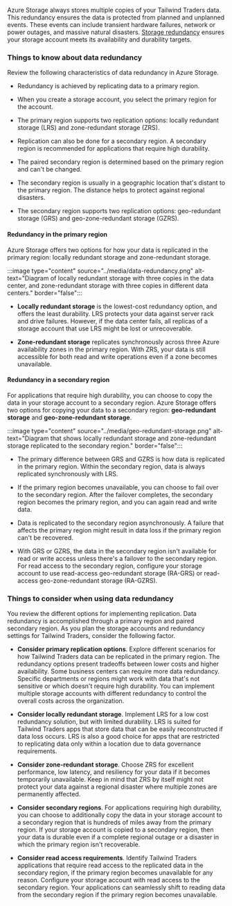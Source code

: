 Azure Storage always stores multiple copies of your Tailwind Traders data. This redundancy ensures the data is protected from planned and unplanned events. These events can include transient hardware failures, network or power outages, and massive natural disasters. [Storage redundancy](/azure/storage/common/storage-redundancy?azure-portal=true) ensures your storage account meets its availability and durability targets.

### Things to know about data redundancy

Review the following characteristics of data redundancy in Azure Storage.

- Redundancy is achieved by replicating data to a primary region.

- When you create a storage account, you select the primary region for the account. 

- The primary region supports two replication options: locally redundant storage (LRS) and zone-redundant storage (ZRS).

- Replication can also be done for a secondary region. A secondary region is recommended for applications that require high durability.

- The paired secondary region is determined based on the primary region and can't be changed.

- The secondary region is usually in a geographic location that's distant to the primary region. The distance helps to protect against regional disasters.

- The secondary region supports two replication options: geo-redundant storage (GRS) and geo-zone-redundant storage (GZRS).

#### Redundancy in the primary region

Azure Storage offers two options for how your data is replicated in the primary region: locally redundant storage and zone-redundant storage.

:::image type="content" source="../media/data-redundancy.png" alt-text="Diagram of locally redundant storage with three copies in the data center, and zone-redundant storage with three copies in different data centers." border="false":::

- **Locally redundant storage** is the lowest-cost redundancy option, and offers the least durability. LRS protects your data against server rack and drive failures. However, if the data center fails, all replicas of a storage account that use LRS might be lost or unrecoverable.

- **Zone-redundant storage** replicates synchronously across three Azure availability zones in the primary region. With ZRS, your data is still accessible for both read and write operations even if a zone becomes unavailable.

#### Redundancy in a secondary region

For applications that require high durability, you can choose to copy the data in your storage account to a secondary region. Azure Storage offers two options for copying your data to a secondary region: **geo-redundant storage** and **geo-zone-redundant storage**.

:::image type="content" source="../media/geo-redundant-storage.png" alt-text="Diagram that shows locally redundant storage and zone-redundant storage replicated to the secondary region." border="false":::

- The primary difference between GRS and GZRS is how data is replicated in the primary region. Within the secondary region, data is always replicated synchronously with LRS.

- If the primary region becomes unavailable, you can choose to fail over to the secondary region. After the failover completes, the secondary region becomes the primary region, and you can again read and write data.

- Data is replicated to the secondary region asynchronously. A failure that affects the primary region might result in data loss if the primary region can't be recovered.

- With GRS or GZRS, the data in the secondary region isn't available for read or write access unless there's a failover to the secondary region. For read access to the secondary region, configure your storage account to use read-access geo-redundant storage (RA-GRS) or read-access geo-zone-redundant storage (RA-GZRS).

### Things to consider when using data redundancy

You review the different options for implementing replication. Data redundancy is accomplished through a primary region and paired secondary region. As you plan the storage accounts and redundancy settings for Tailwind Traders, consider the following factor.

- **Consider primary replication options**. Explore different scenarios for how Tailwind Traders data can be replicated in the primary region. The redundancy options present tradeoffs between lower costs and higher availability. Some business centers can require more data redundancy. Specific departments or regions might work with data that's not sensitive or which doesn't require high durability. You can implement multiple storage accounts with different redundancy to control the overall costs across the organization.

- **Consider locally redundant storage**. Implement LRS for a low cost redundancy solution, but with limited durability. LRS is suited for Tailwind Traders apps that store data that can be easily reconstructed if data loss occurs. LRS is also a good choice for apps that are restricted to replicating data only within a location due to data governance requirements. 

- **Consider zone-redundant storage**. Choose ZRS for excellent performance, low latency, and resiliency for your data if it becomes temporarily unavailable. Keep in mind that ZRS by itself might not protect your data against a regional disaster where multiple zones are permanently affected.

- **Consider secondary regions**. For applications requiring high durability, you can choose to additionally copy the data in your storage account to a secondary region that is hundreds of miles away from the primary region. If your storage account is copied to a secondary region, then your data is durable even if a complete regional outage or a disaster in which the primary region isn't recoverable.

- **Consider read access requirements**. Identify Tailwind Traders applications that require read access to the replicated data in the secondary region, if the primary region becomes unavailable for any reason. Configure your storage account with read access to the secondary region. Your applications can seamlessly shift to reading data from the secondary region if the primary region becomes unavailable.